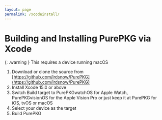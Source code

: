 ```yaml
---
layout: page
permalink: /xcodeinstall/
---
```


# Building and Installing PurePKG via Xcode

<div markdown="block">
{: .warning }
This requires a device running macOS
</div>

1. Download or clone the source from [https://github.com/lrdsnow/PurePKG](https://github.com/lrdsnow/PurePKG)
2. Install Xcode 15.0 or above
3. Switch Build target to PurePKGwatchOS for Apple Watch, PurePKGvisionOS for the Apple Vision Pro or just keep it at PurePKG for iOS, tvOS or macOS
4. Select your device as the target
5. Build PurePKG